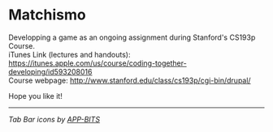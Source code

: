 Matchismo
=========

Developping a game as an ongoing assignment during Stanford's CS193p Course. <br>
iTunes Link (lectures and handouts): https://itunes.apple.com/us/course/coding-together-developing/id593208016 <br>
Course webpage: http://www.stanford.edu/class/cs193p/cgi-bin/drupal/

Hope you like it!


--------------------------
*Tab Bar icons by [APP-BITS](http://app-bits.com)*
